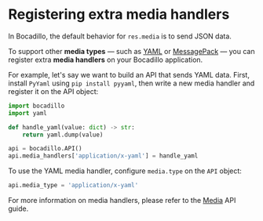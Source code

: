 # Registering extra media handlers

In Bocadillo, the default behavior for `res.media` is to send JSON data.

To support other **media types** — such as [YAML] or [MessagePack] — you can register extra **media handlers** on your Bocadillo application.

For example, let's say we want to build an API that sends YAML data. First, install `PyYaml` using `pip install pyyaml`, then write a new media handler and register it on the API object:

```python
import bocadillo
import yaml

def handle_yaml(value: dict) -> str:
    return yaml.dump(value)

api = bocadillo.API()
api.media_handlers['application/x-yaml'] = handle_yaml
```

To use the YAML media handler, configure `media.type` on the `API` object:

```python
api.media_type = 'application/x-yaml'
```

For more information on media handlers, please refer to the [Media](../guides/http/media.md) API guide.

[YAML]: http://yaml.org
[MessagePack]: https://msgpack.org

